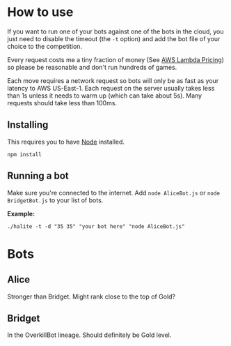# How to use

If you want to run one of your bots against one of the bots
in the cloud, you just need to disable the timeout
(the `-t` option) and add the bot file of your choice to the
competition.

Every request costs me a tiny fraction of money
(See [AWS Lambda Pricing](https://aws.amazon.com/lambda/pricing/))
so please be reasonable and don't run hundreds of games.

Each move requires a network request so bots will only be as fast
as your latency to AWS US-East-1. Each request on the server usually
takes less than 1s unless it needs to warm up (which can take about
5s). Many requests should take less than 100ms.

## Installing

This requires you to have [Node](https://nodejs.org/) installed.

```
npm install
```

## Running a bot

Make sure you're connected to the internet. Add `node AliceBot.js`
or `node BridgetBot.js` to your list of bots.

**Example:**
```
./halite -t -d "35 35" "your bot here" "node AliceBot.js"
```

# Bots

## Alice

Stronger than Bridget. Might rank close to the top of Gold?

## Bridget

In the OverkillBot lineage. Should definitely be Gold level.

